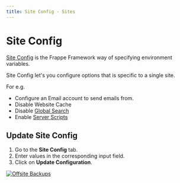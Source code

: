 ```yaml
---
title: Site Config - Sites
---
```


# Site Config

[Site Config](https://frappeframework.com/docs/user/en/guides/basics/site_config)
is the Frappe Framework way of specifying environment variables.

Site Config let's you configure options that is specific to a single site.

For e.g.

- Configure an Email account to send emails from.
- Disable Website Cache
- Disable [Global Search](https://docs.erpnext.com/docs/user/manual/en/using-erpnext/Global-search)
- Enable [Server Scripts](https://docs.erpnext.com/docs/user/manual/en/customize-erpnext/server-script)

## Update Site Config

1. Go to the **Site Config** tab.
1. Enter values in the corresponding input field.
1. Click on **Update Configuration**.

[![Offsite Backups](/assets/press/images/docs/site-config.png)](/assets/press/images/docs/site-config.png)
